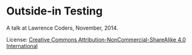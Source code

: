 # Outside-in Testing

A talk at Lawrence Coders, November, 2014.

License: [Creative Commons Attribution-NonCommercial-ShareAlike 4.0 International](http://creativecommons.org/licenses/by-nc-sa/4.0/)
